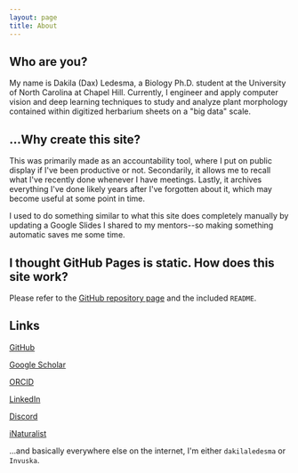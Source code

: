 ```yaml
---
layout: page
title: About
---
```


## Who are you?
My name is Dakila (Dax) Ledesma, a Biology Ph.D. student at the University of North Carolina at Chapel Hill. Currently, I engineer and apply computer vision and deep learning techniques to study and analyze plant morphology contained within digitized herbarium sheets on a "big data" scale.

## ...Why create this site?
This was primarily made as an accountability tool, where I put on public display if I've been productive or not. Secondarily, it allows me to recall what I've recently done whenever I have meetings. Lastly, it archives everything I've done likely years after I've forgotten about it, which may become useful at some point in time.

I used to do something similar to what this site does completely manually by updating a Google Slides I shared to my mentors--so making something automatic saves me some time.

## I thought GitHub Pages is static. How does this site work?
Please refer to the [GitHub repository page](https://github.com/dakilaledesma/dakilaledesma.github.io) and the included `README`.

## Links
[GitHub](https://github.com/dakilaledesma)

[Google Scholar](https://scholar.google.com/citations?user=SgL3cR0AAAAJ&hl=en)

[ORCID](https://orcid.org/0000-0002-0614-3155)

[LinkedIn](https://www.linkedin.com/in/dax-ledesma-4b1b08168/)

[Discord](https://discord.com/users/Invuska#1538)

[iNaturalist](https://www.inaturalist.org/people/dakilaledesma)


...and basically everywhere else on the internet, I'm either `dakilaledesma` or `Invuska`.
